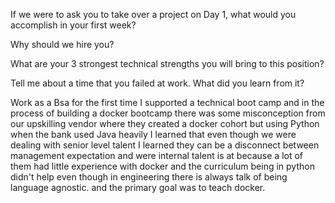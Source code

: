 If we were to ask you to take over a project on Day 1, what would you accomplish in your first week?


Why should we hire you?


What are your 3 strongest technical strengths you will bring to this position?



Tell me about a time that you failed at work. What did you learn from it? 

Work as a Bsa for the first time I supported a technical boot camp and in the process of building a docker bootcamp there was some misconception from our upskilling vendor where they created a docker cohort but using Python when the bank used Java heavily I learned that even though we were dealing with senior level talent I learned they can be a disconnect between management expectation and were internal talent is at because a lot of them had little experience with docker and the curriculum being in python didn't help even though in engineering there is always talk of being language agnostic. and the primary goal was to teach docker.    